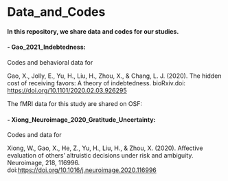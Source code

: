 # Data_and_Codes

#### In this repository, we share data and codes for our studies.


#### - Gao_2021_Indebtedness:

Codes and behavioral data for

Gao, X., Jolly, E., Yu, H., Liu, H., Zhou, X., & Chang, L. J. (2020). The hidden cost of receiving favors: A theory of indebtedness. bioRxiv.doi: https://doi.org/10.1101/2020.02.03.926295

The fMRI data for this study are shared on OSF:





#### - Xiong_Neuroimage_2020_Gratitude_Uncertainty:

Codes and data for

Xiong, W., Gao, X., He, Z., Yu, H., Liu, H., & Zhou, X. (2020). Affective evaluation of others’ altruistic decisions under risk and ambiguity. Neuroimage, 218, 116996. doi:https://doi.org/10.1016/j.neuroimage.2020.116996

